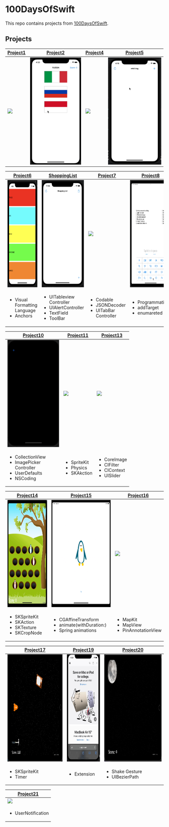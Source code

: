 # 100DaysOfSwift
This repo contains projects from [100DaysOfSwift](https://www.hackingwithswift.com/100).

## Projects
| [Project1](https://github.com/deryacayiroglu/100DaysOfSwift/tree/main/Project1) | [Project2](https://github.com/deryacayiroglu/100DaysOfSwift/tree/main/Project2) | [Project4](https://github.com/deryacayiroglu/100DaysOfSwift/tree/main/Project4) |[Project5](https://github.com/deryacayiroglu/100DaysOfSwift/tree/main/Project5) |
| ------------- | ------------- | ------------- | ------------- |
| <img height= "340"  src="https://github.com/deryacayiroglu/100DaysOfSwift/blob/main/Screen/Project1.gif" /> | <img height= "340"  src="https://github.com/deryacayiroglu/100DaysOfSwift/blob/main/Screen/Project2.gif" /> | <img height= "340"  src="https://github.com/deryacayiroglu/100DaysOfSwift/blob/main/Screen/Project4.gif" /> | <img height= "340"  src="https://github.com/deryacayiroglu/100DaysOfSwift/blob/main/Screen/Project5.gif" /> |

| [Project6](https://github.com/deryacayiroglu/100DaysOfSwift/tree/main/Project6) | [ShoppingList](https://github.com/deryacayiroglu/100DaysOfSwift/tree/main/ShoppingList) |[Project7](https://github.com/deryacayiroglu/100DaysOfSwift/tree/main/Project7) | [Project8](https://github.com/deryacayiroglu/100DaysOfSwift/tree/main/Project8) |
| ------------- | ------------- | ------------- | ------------- |
| <img height= "340"  src="https://github.com/deryacayiroglu/100DaysOfSwift/blob/main/Screen/Project6.png" /> | <img height= "340"  src="https://github.com/deryacayiroglu/100DaysOfSwift/blob/main/Screen/ShoppingList.gif" /> | <img height= "340"  src="https://github.com/deryacayiroglu/100DaysOfSwift/blob/main/Screen/Project7.gif" /> |  <img height= "340"  src="https://github.com/deryacayiroglu/100DaysOfSwift/blob/main/Screen/Project8.gif" /> |
| <ul><li>Visual Formatting <br> Language </li><li>Anchors</li></ul> | <ul><li>UITableview<br>Controller</li><li>UIAlertController</li><li>TextField</li><li>ToolBar</li></ul> | <ul><li>Codable</li><li>JSONDecoder</li><li>UITabBar<br>Controller</li></ul> | <ul><li>ProgrammaticUI</li><li>addTarget</li><li>enumareted</li></ul> |

| [Project10](https://github.com/deryacayiroglu/100DaysOfSwift/tree/main/Project10) | [Project11](https://github.com/deryacayiroglu/100DaysOfSwift/tree/main/Project11) |  [Project13](https://github.com/deryacayiroglu/100DaysOfSwift/tree/main/Project13) |
| ------------- | ------------- | ------------- |
| <img height= "340"  src="https://github.com/deryacayiroglu/100DaysOfSwift/blob/main/Screen/Project10.gif" /> | <img height= "340"  src="https://github.com/deryacayiroglu/100DaysOfSwift/blob/main/Screen/Project11.gif" /> | <img height= "340"  src="https://github.com/deryacayiroglu/100DaysOfSwift/blob/main/Screen/Project13.gif" /> |
| <ul><li>CollectionView</li><li>ImagePicker <br> Controller</li><li>UserDefaults</li><li>NSCoding</li></ul> | <ul><li>SpriteKit</li><li>Physics</li><li>SKAkction</li></ul> |  <ul><li>CoreImage</li><li>CIFilter</li><li>CIContext</li><li>UISlider</li></ul> |

| [Project14](https://github.com/deryacayiroglu/100DaysOfSwift/tree/main/Project14) | [Project15](https://github.com/deryacayiroglu/100DaysOfSwift/tree/main/Project15) | [Project16](https://github.com/deryacayiroglu/100DaysOfSwift/tree/main/Project16) |
| ------------- | ------------- | ------------- |
| <img height= "340"  src="https://github.com/deryacayiroglu/100DaysOfSwift/blob/main/Screen/Project14.gif" /> | <img height= "340"  src="https://github.com/deryacayiroglu/100DaysOfSwift/blob/main/Screen/Project15.gif" /> | <img height= "340"  src="https://github.com/deryacayiroglu/100DaysOfSwift/blob/main/Screen/Project16.gif" /> |
| <ul><li>SKSpriteKit</li><li>SKAction</li><li>SKTexture</li><li>SKCropNode</li></ul> | <ul><li>CGAffineTransform</li><li>animate(withDuration:)</li><li>Spring animations</li></ul> | <ul><li>MapKit</li><li>MapView</li><li>PinAnnotationView</li></ul> |

| [Project17](https://github.com/deryacayiroglu/100DaysOfSwift/tree/main/Project17) | [Project19](https://github.com/deryacayiroglu/100DaysOfSwift/tree/main/Project19) | [Project20](https://github.com/deryacayiroglu/100DaysOfSwift/tree/main/Project20) |
| ------------- | ------------- | ------------- |
| <img height= "340"  src="https://github.com/deryacayiroglu/100DaysOfSwift/blob/main/Screen/Project17.gif" /> | <img height= "340"  src="https://github.com/deryacayiroglu/100DaysOfSwift/blob/main/Screen/Project19.gif" /> | <img height= "340"  src="https://github.com/deryacayiroglu/100DaysOfSwift/blob/main/Screen/Project20.gif" /> |
| <ul><li>SKSpriteKit</li><li>Timer</li></ul> | <ul><li>Extension</li></ul> | <ul><li>Shake Gesture</li><li>UIBezierPath</li></ul> |

| [Project21](https://github.com/deryacayiroglu/100DaysOfSwift/tree/main/Project21) |
| ------------- |
| <img height= "340"  src="https://github.com/deryacayiroglu/100DaysOfSwift/blob/main/Screen/Project21.gif" /> |
| <ul><li>UserNotification</li></ul> |

